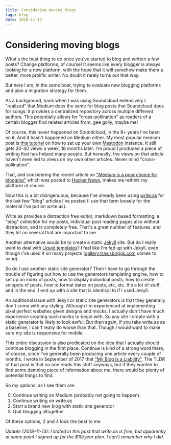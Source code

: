 ```yaml
---
title: Considering moving blogs
tags: blog
date: 2018-11-13
---
```

# Considering moving blogs

What's the best thing to do once you've started to blog and written a few posts? Change platforms, of course! It seems like every blogger is always looking for a new platform, with the hope that it will somehow make them a better, more prolific writer. No doubt it rarely turns out that way.

But here I am, in the same boat, trying to evaluate new blogging platforms and plan a migration strategy for them.

As a background, back when I was using Soundcloud extensively I "realized" that Medium does the same for blog posts that Soundcloud does for songs: it provides a centralized repository across multiple different authors. This potentially allows for "cross-pollination" as readers of a certain blogger find related articles from, gee golly, maybe me!

Of course, this never happened on Soundcloud, in the 8+ years I've been on it. And it hasn't happened on Medium either. My most popular medium post is [this tutorial](https://blog.travisbriggs.com/setting-up-your-own-mastodon-with-digital-ocean-and-docker-29e633d354f2) on how to set up your own [Mastodon](https://joinmastodon.org/) instance. It still gets 20-40 views a week, 18 months later. I'm proud I produced a piece of writing that has helped many people. But honestly, the views on that article haven't even led to views on my own other articles. Never mind "cross-pollination". 

That, and considering the recent article on ["Medium is a poor choice for blogging"](https://medium.com/@nikitonsky/medium-is-a-poor-choice-for-blogging-bb0048d19133) which was posted to [Hacker News](https://news.ycombinator.com/), makes me rethink my platform of choice.

Now this is a bit disingenuous, because I've already been using [write.as](https://write.as) for the last few "blog" articles I've posted (I use that term loosely for the material I've put on write.as).

Write.as provides a distraction free editor, markdown based formatting, a "blog" collection for my posts, individual post reading pages also without distraction, and is completely free. That's a great number of features, and they hit on several that are important to me.

Another alternative would be to create a static [Jekyll](https://jekyllrb.com/) site. But do I really want to deal with [Liquid templates](https://shopify.github.io/liquid/)? I feel like I'm fed up with Jekyll, even though I've used it on many projects ([gallery.travisbriggs.com](https://gallery.travisbriggs.com/) comes to mind).

So do I use another static site generator? Then I have to go through the trouble of figuring out how to use the generators templating engine, how to set up an index of posts, how to display individual posts, how to create snippets of posts, how to format dates on posts, etc, etc. It's a lot of stuff, and in the end, I end up with a site that is identical to if I used Jekyll.

An additional issue with Jekyll or static site generators is that they generally don't come with any styling. Although I'm experienced at implementing pixel perfect websites given designs and mocks, I actually don't have much experience creating such mocks to begin with. So any site I create with a static generator is likely to look awful. But then again, if you take write.as as a baseline, I can't really do worse than that. Though I would want to make sure my site is responsive for mobile.

This entire discussion is also predicated on the idea that I actually should continue blogging in the first place. Continue is kind of a strong word there, of course, since I've generally been producing one article every couple of months. I wrote in September of 2017 that ["My Blog is a Liability"](https://blog.travisbriggs.com/my-blog-is-a-liability-de42cae3f6ce). The TLDR of that post is that no one reads this stuff anyways, but if they wanted to find some damning piece of information about me, there would be plenty of potential things to find.

So my options, as I see them are:

0. Continue writing on Medium (probably not going to happen).
0. Continue writing on write.as
0. Start a brand new blog with static site generator
0. Quit blogging altogether

Of these options, 2 and 4 look the best to me.

*Update (2018-11-13): I stated in this post that write.as is free, but apparently at some point I signed up for the $10/year plan. I can't remember why I did.* 
